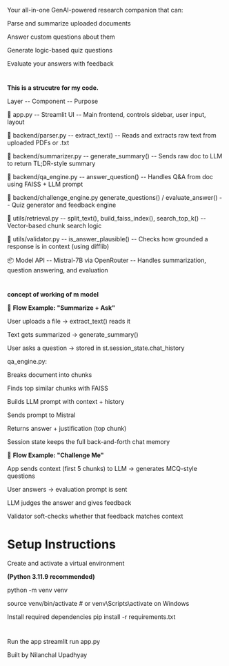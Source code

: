 Your all-in-one GenAI-powered research companion that can:

Parse and summarize uploaded documents

Answer custom questions about them

Generate logic-based quiz questions

Evaluate your answers with feedback


# 


**This is a strucutre for my code.**

 Layer -- 	                         Component --	                                       Purpose
 
📁 app.py --	                    Streamlit UI	  --	                               Main frontend, controls sidebar, user input, layout

📁 backend/parser.py --	        extract_text()   --	                             	Reads and extracts raw text from uploaded PDFs or .txt

📁 backend/summarizer.py --		    generate_summary()	 --	                            Sends raw doc to LLM to return TL;DR-style summary

📁 backend/qa_engine.py --		        answer_question()  --	                           	Handles Q&A from doc using FAISS + LLM prompt

📁 backend/challenge_engine.py	generate_questions() / evaluate_answer()	 --	   Quiz generator and feedback engine

📁 utils/retrieval.py --		        split_text(), build_faiss_index(), search_top_k()  --	   	Vector-based chunk search logic

📁 utils/validator.py --		        is_answer_plausible()	  --	                        Checks how grounded a response is in context (using difflib)

📦 Model API	 --	                Mistral-7B via OpenRouter	 --	                     Handles summarization, question answering, and evaluation



# 

**concept of working of m model**

🔁 **Flow Example: "Summarize + Ask"**

User uploads a file → extract_text() reads it

Text gets summarized → generate_summary()

User asks a question → stored in st.session_state.chat_history

qa_engine.py:

Breaks document into chunks

Finds top similar chunks with FAISS

Builds LLM prompt with context + history

Sends prompt to Mistral

Returns answer + justification (top chunk)

Session state keeps the full back-and-forth chat memory





🧩 **Flow Example: "Challenge Me"**

App sends context (first 5 chunks) to LLM → generates MCQ-style questions

User answers → evaluation prompt is sent

LLM judges the answer and gives feedback

Validator soft-checks whether that feedback matches context



# Setup Instructions

Create and activate a virtual environment

**(Python 3.11.9 recommended)**

python -m venv venv

source venv/bin/activate  # or venv\Scripts\activate on Windows


Install required dependencies
pip install -r requirements.txt


#

Run the app
streamlit run app.py





                    






Built by Nilanchal Upadhyay




